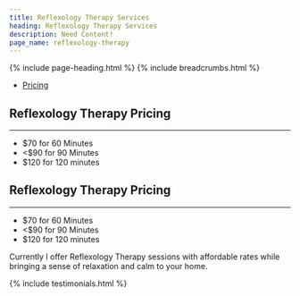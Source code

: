 ```yaml
---
title: Reflexology Therapy Services
heading: Reflexology Therapy Services
description: Need Content!
page_name: reflexology-therapy
---
```


{% include page-heading.html %}
{% include breadcrumbs.html %}

<!--=== Profile ===-->
<div class="container content profile">
  <div class="row">
    <!--Left Sidebar-->
    <div class="col-md-3">
      <ul class="list-group sidebar-nav-v1" id="sidebar-nav-1">
        <li class="list-group-item">
          <a class="collapse-link" data-toggle="collapse" href="#collapseOne" aria-expanded="false" aria-controls="collapseOne">Pricing</a>
        </li>
      </ul>
    </div>
    <!--End Left Sidebar-->
    <!-- Profile Content -->
    <div class="col-md-9">
      <div class="profile-body">
        <div class="profile-bio">
          <div class="row">
            <div class="col-md-12">   
              <div class="collapse in" id="collapseZero">
                <h2>Reflexology Therapy Pricing</h2>
                <hr>
                <ul>
                  <li>$70 for 60 Minutes</li>
                  <li><$90 for 90 Minutes</li>
                  <li>$120 for 120 minutes</li>
                </ul>
              </div>
              <div class="collapse" id="collapseOne">
                <h2>Reflexology Therapy Pricing</h2>
                <hr>
                <ul>
                  <li>$70 for 60 Minutes</li>
                  <li><$90 for 90 Minutes</li>
                  <li>$120 for 120 minutes</li>
                </ul>
              </div>
            </div>
          </div>
        </div><!--/end row-->
      </div>
    </div>
    <!-- End Profile Content -->
  </div><!--/end row-->
  <div class="row clear">
    <p>Currently I offer Reflexology Therapy sessions with affordable rates while bringing a sense of relaxation and calm to your home.</p>
  </div>
  {% include testimonials.html %}
</div>
<!--=== End Profile ===-->
